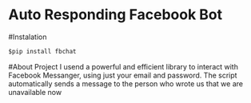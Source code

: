 # Auto Responding Facebook Bot

#Instalation

```python
$pip install fbchat
```

#About Project
I usend a powerful and efficient library to interact with Facebook Messanger, using just your email and password.
The script automatically sends a message to the person who wrote us that we are unavailable now
